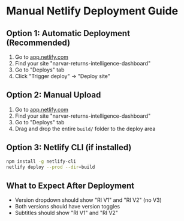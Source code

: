 # Manual Netlify Deployment Guide

## Option 1: Automatic Deployment (Recommended)
1. Go to [app.netlify.com](https://app.netlify.com)
2. Find your site "narvar-returns-intelligence-dashboard"
3. Go to "Deploys" tab
4. Click "Trigger deploy" → "Deploy site"

## Option 2: Manual Upload
1. Go to [app.netlify.com](https://app.netlify.com)
2. Find your site "narvar-returns-intelligence-dashboard"
3. Go to "Deploys" tab
4. Drag and drop the entire `build/` folder to the deploy area

## Option 3: Netlify CLI (if installed)
```bash
npm install -g netlify-cli
netlify deploy --prod --dir=build
```

## What to Expect After Deployment
- Version dropdown should show "RI V1" and "RI V2" (no V3)
- Both versions should have version toggles
- Subtitles should show "RI V1" and "RI V2"
